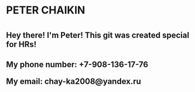<h1>PETER CHAIKIN<h1>
 <h2>Hey there! I'm Peter! This git was created special for HRs!<h2>
  <p>My phone number: +7-908-136-17-76<p>
  <p>My email: chay-ka2008@yandex.ru<p>
  
  
